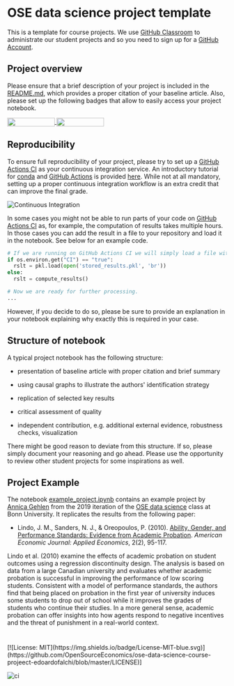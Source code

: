# OSE data science project template

This is a template for course projects. We use [GitHub Classroom](https://classroom.github.com) to administrate our student projects and so you need to sign up for a [GitHub Account](http://github.com).

## Project overview

Please ensure that a brief description of your project is included in the [README.md](https://github.com/HumanCapitalAnalysis/template-course-project/blob/master/README.md), which provides a proper citation of your baseline article. Also, please set up the following badges that allow to easily access your project notebook.

<a href="https://nbviewer.jupyter.org/github/OpenSourceEconomics/ose-data-science-course-projeect-edoardofalchi/blob/master/Card_Krueger_1994.ipynb"
   target="_parent">
   <img align="center"
  src="https://raw.githubusercontent.com/jupyter/design/master/logos/Badges/nbviewer_badge.png"
      width="109" height="20">
</a>
<a href="https://mybinder.org/v2/gh/OpenSourceEconomics/ose-data-science-course-projeect-edoardofalchi/master?filepath=Card_Krueger_1994.ipynb"
    target="_parent">
    <img align="center"
       src="https://mybinder.org/badge_logo.svg"
       width="109" height="20">
</a>

## Reproducibility

To ensure full reproducibility of your project, please try to set up a [GitHub Actions CI](https://docs.github.com/en/actions) as your continuous integration service. An introductory tutorial for [conda](https://conda.io) and [GitHub Actions](https://docs.github.com/en/actions/learn-github-actions/introduction-to-github-actions) is provided [here](https://github.com/OpenSourceEconomics/ose-template-course-project/blob/master/tutorial_conda_actions.ipynb). While not at all mandatory, setting up a proper continuous integration workflow is an extra credit that can improve the final grade.

![Continuous Integration](https://github.com/OpenSourceEconomics/ose-template-course-project/workflows/Continuous%20Integration/badge.svg)

In some cases you might not be able to run parts of your code on  [GitHub Actions CI](https://docs.github.com/en/actions) as, for example, the computation of results takes multiple hours. In those cases you can add the result in a file to your repository and load it in the notebook. See below for an example code.

```python
# If we are running on GitHub Actions CI we will simply load a file with existing results.
if os.environ.get("CI") == "true":
  rslt = pkl.load(open('stored_results.pkl', 'br'))
else:
  rslt = compute_results()

# Now we are ready for further processing.
...
```

However, if you decide to do so, please be sure to provide an explanation in your notebook explaining why exactly this is required in your case.

## Structure of notebook

A typical project notebook has the following structure:

* presentation of baseline article with proper citation and brief summary

* using causal graphs to illustrate the authors' identification strategy

* replication of selected key results

* critical assessment of quality

* independent contribution, e.g. additional external evidence, robustness checks, visualization

There might be good reason to deviate from this structure. If so, please simply document your reasoning and go ahead. Please use the opportunity to review other student projects for some inspirations as well.

## Project Example

The notebook [example_project.ipynb](https://github.com/OpenSourceEconomics/ose-template-course-project/blob/master/example_project.ipynb) contains an example project by [Annica Gehlen](https://github.com/amageh) from the 2019 iteration of the [OSE data science](https://github.com/OpenSourceEconomics/ose-course-data-science) class at Bonn University. It replicates the results from the following paper:

* Lindo, J. M., Sanders, N. J., & Oreopoulos, P. (2010). [Ability, Gender, and Performance Standards: Evidence from Academic Probation](https://www.aeaweb.org/articles?id=10.1257/app.2.2.95). *American Economic Journal: Applied Economics*, 2(2), 95-117.

Lindo et al. (2010) examine the effects of academic probation on student outcomes using a regression discontinuity design. The analysis is based on data from a large Canadian university and evaluates whether academic probation is successful in improving the performance of low scoring students. Consistent with a model of performance standards, the authors find that being placed on probation in the first year of university induces some students to drop out of school while it improves the grades of students who continue their studies. In a more general sense, academic probation can offer insights into how agents respond to negative incentives and the threat of punishment in a real-world context.
# 
</a> 
[![License: MIT](https://img.shields.io/badge/License-MIT-blue.svg)](https://github.com/OpenSourceEconomics/ose-data-science-course-projeect-edoardofalchi/blob/master/LICENSE)] 
</a>

![ci](https://github.com/OpenSourceEconomics/ose-data-science-course-projeect-edoardofalchi/actions/workflows/ci.yml/badge.svg)
